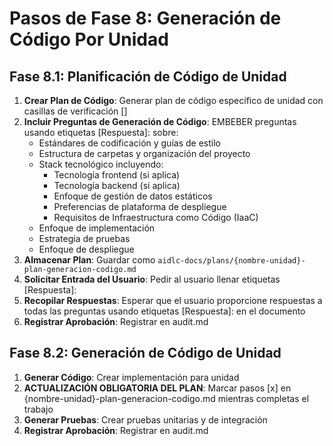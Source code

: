 # Pasos de Fase 8: Generación de Código Por Unidad

## Fase 8.1: Planificación de Código de Unidad
1. **Crear Plan de Código**: Generar plan de código específico de unidad con casillas de verificación []
2. **Incluir Preguntas de Generación de Código**: EMBEBER preguntas usando etiquetas [Respuesta]: sobre:
   - Estándares de codificación y guías de estilo
   - Estructura de carpetas y organización del proyecto
   - Stack tecnológico incluyendo:
     - Tecnología frontend (si aplica)
     - Tecnología backend (si aplica)
     - Enfoque de gestión de datos estáticos
     - Preferencias de plataforma de despliegue
     - Requisitos de Infraestructura como Código (IaaC)
   - Enfoque de implementación
   - Estrategia de pruebas
   - Enfoque de despliegue
3. **Almacenar Plan**: Guardar como `aidlc-docs/plans/{nombre-unidad}-plan-generacion-codigo.md`
4. **Solicitar Entrada del Usuario**: Pedir al usuario llenar etiquetas [Respuesta]:
5. **Recopilar Respuestas**: Esperar que el usuario proporcione respuestas a todas las preguntas usando etiquetas [Respuesta]: en el documento
6. **Registrar Aprobación**: Registrar en audit.md

## Fase 8.2: Generación de Código de Unidad
1. **Generar Código**: Crear implementación para unidad
2. **ACTUALIZACIÓN OBLIGATORIA DEL PLAN**: Marcar pasos [x] en {nombre-unidad}-plan-generacion-codigo.md mientras completas el trabajo
3. **Generar Pruebas**: Crear pruebas unitarias y de integración
4. **Registrar Aprobación**: Registrar en audit.md